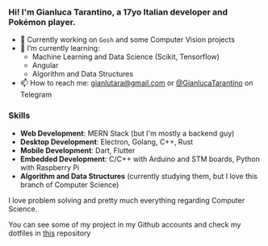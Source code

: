 ### Hi! I'm Gianluca Tarantino, a 17yo Italian developer and Pokémon player.

- 🔭 Currently working on `Gosh` and some Computer Vision projects
- 🌱 I’m currently learning:
  - Machine Learning and Data Science (Scikit, Tensorflow)
  - Angular 
  - Algorithm and Data Structures
- 📫 How to reach me: gianlutara@gmail.com or [@GianlucaTarantino](t.me/GianlucaTarantino) on Telegram

### Skills
- **Web Development**: MERN Stack (but I'm mostly a backend guy)
- **Desktop Development**: Electron, Golang, C++, Rust
- **Mobile Development**: Dart, Flutter
- **Embedded Development**: C/C++ with Arduino and STM boards, Python with Raspberry Pi
- **Algorithm and Data Structures** (currently studying them, but I love this branch of Computer Science)

I love problem solving and pretty much everything regarding Computer Science.

You can see some of my project in my Github accounts and check my dotfiles in [this](https://github.com/GianlucaTarantino/GianlucaTarantino) repository

<!--
**GianlucaTarantino/GianlucaTarantino** is a ✨ _special_ ✨ repository because its `README.md` (this file) appears on your GitHub profile.

Here are some ideas to get you started:

- 🔭 I’m currently working on ...
- 🌱 I’m currently learning ...
- 👯 I’m looking to collaborate on ...
- 🤔 I’m looking for help with ...
- 💬 Ask me about ...
- 📫 How to reach me: ...
- 😄 Pronouns: ...
- ⚡ Fun fact: ...
-->
